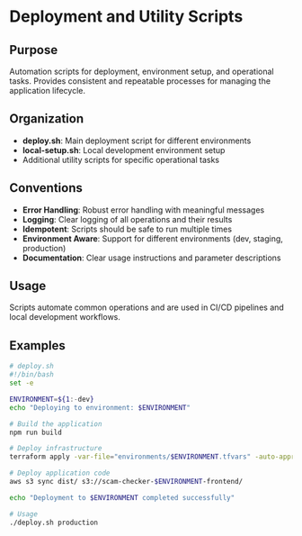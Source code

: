 # Deployment and Utility Scripts

## Purpose
Automation scripts for deployment, environment setup, and operational tasks. Provides consistent and repeatable processes for managing the application lifecycle.

## Organization
- **deploy.sh**: Main deployment script for different environments
- **local-setup.sh**: Local development environment setup
- Additional utility scripts for specific operational tasks

## Conventions
- **Error Handling**: Robust error handling with meaningful messages
- **Logging**: Clear logging of all operations and their results
- **Idempotent**: Scripts should be safe to run multiple times
- **Environment Aware**: Support for different environments (dev, staging, production)
- **Documentation**: Clear usage instructions and parameter descriptions

## Usage
Scripts automate common operations and are used in CI/CD pipelines and local development workflows.

## Examples
```bash
# deploy.sh
#!/bin/bash
set -e

ENVIRONMENT=${1:-dev}
echo "Deploying to environment: $ENVIRONMENT"

# Build the application
npm run build

# Deploy infrastructure
terraform apply -var-file="environments/$ENVIRONMENT.tfvars" -auto-approve

# Deploy application code
aws s3 sync dist/ s3://scam-checker-$ENVIRONMENT-frontend/

echo "Deployment to $ENVIRONMENT completed successfully"

# Usage
./deploy.sh production
```